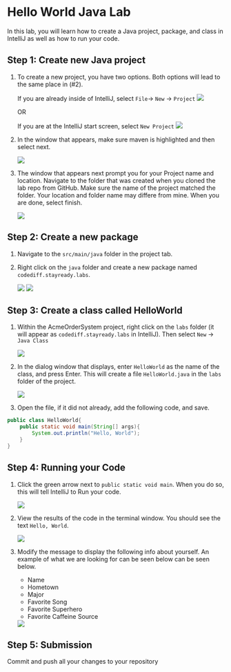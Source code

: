 # Hello World Java Lab

In this lab, you will learn how to create a Java project, package, and class in IntelliJ as well as how to run your code.

## Step 1: Create new Java project

1. To create a new project, you have two options. Both options will lead to the same place in (#2).

    If you are already inside of IntelliJ, select `File`-> `New` -> `Project`
    <img src="./src/main/resources/intellijMenu.png">

    OR

    If you are at the IntelliJ start screen, select `New Project`
    <img src="./src/main/resources/intellijStart.png">

1. In the window that appears, make sure maven is highlighted and then select next.

    <img src="./src/main/resources/mavenSelect.png">

1. The window that appears next prompt you for your Project name and location. Navigate to the folder that was created when you cloned the lab repo from GitHub. Make sure the name of the project matched the folder. Your location and folder name may differe from mine. When you are done, select finish.

    <img src="./src/main/resources/folderSelect.png">

## Step 2: Create a new package

1. Navigate to the `src/main/java` folder in the project tab.
1. Right click on the `java` folder and create a new package named `codediff.stayready.labs`.

    <img src="./src/main/resources/newPackage.png">

    <img src="./src/main/resources/packageName.png">

## Step 3: Create a class called HelloWorld

1. Within the AcmeOrderSystem project, right click on the `labs` folder (it will appear as `codediff.stayready.labs` in IntelliJ). Then select `New` -> `Java Class`

    <img src="./src/main/resources/newJavaClass.png">

1. In the dialog window that displays, enter `HelloWorld` as the name of the class, and press Enter. This will create a file `HelloWorld.java` in the `labs` folder of the project.

    <img src="./src/main/resources/nameJavaClass.png">

1. Open the file, if it did not already, add the following code, and save.

```java
public class HelloWorld{
    public static void main(String[] args){
        System.out.println("Hello, World");
    }
}
```

## Step 4: Running your Code

1. Click the green arrow next to `public static void main`. When you do so, this will tell IntelliJ to Run your code.

    <img src="./src/main/resources/run.png">

1. View the results of the code in the terminal window. You should see the text `Hello, World`.

     <img src="./src/main/resources/originalOutput.png">

1. Modify the message to display the following info about yourself. An example of what we are looking for can be seen below can be seen below.
   - Name
   - Hometown
   - Major
   - Favorite Song
   - Favorite Superhero
   - Favorite Caffeine Source

    <img src="./src/main/resources/finalOutput.png">

## Step 5: Submission

Commit and push all your changes to your repository
